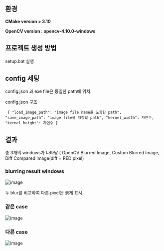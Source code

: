 <h2>환경</h2>

**CMake version > 3.10**

**OpenCV version : opencv-4.10.0-windows**


<h2>프로젝트 생성 방법</h2>

setup.bat 실행




<h2>config 세팅</h2>

config.json 과 exe file은 동일한 path에 위치.

config.json 구조

<code> {
  "load_image_path": "image file name을 포함한 path",
  "save_image_path": "image file을 저장할 path",
  "kernel_width": 자연수,
  "kernel_height": 자연수
}</code>


<h2>결과</h2>

총 3개의 windows가 나타남 ( OpenCV Blurred Image, Custom Blurred Image, Diff Compared Image(diff = RED pixel)


<h3>blurring result windows</h3>

![image](https://github.com/user-attachments/assets/01243959-d166-4277-9ce1-04cacc3b0d73)


두 blur를 비교하여 다른 pixel은 붉게 표시.

<h3>같은 case</h3>

![image](https://github.com/user-attachments/assets/348677e0-99af-4294-95f0-966a9f176f4a)


<h3>다른 case</h3>

![image](https://github.com/user-attachments/assets/968ab748-34ab-4ae6-b19d-6eb23c5120ad)
